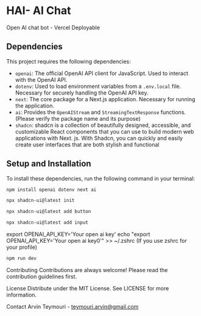 # HAI- AI Chat

Open AI chat bot - Vercel Deployable

## Dependencies

This project requires the following dependencies:

- `openai`: The official OpenAI API client for JavaScript. Used to interact with the OpenAI API.
- `dotenv`: Used to load environment variables from a `.env.local` file. Necessary for securely handling the OpenAI API key.
- `next`: The core package for a Next.js application. Necessary for running the application.
- `ai`: Provides the `OpenAIStream` and `StreamingTextResponse` functions. (Please verify the package name and its purpose)
- `shadcn`: shadcn is a collection of beautifully designed, accessible, and customizable React components that you can use to build modern web applications with Next. js. With Shadcn, you can quickly and easily create user interfaces that are both stylish and functional

## Setup and Installation

To install these dependencies, run the following command in your terminal:

```bash
npm install openai dotenv next ai
```

```bash
npx shadcn-ui@latest init
```

```bash
npx shadcn-ui@latest add button
```

```bash
npx shadcn-ui@latest add input
```

export OPENAI_API_KEY='Your open ai key'
echo "export OPENAI_API_KEY='Your open ai key0'" >> ~/.zshrc (If you use zshrc for your profile)

```bash
npm run dev
```

Contributing
Contributions are always welcome! Please read the contribution guidelines first.

License
Distribute under the MIT License. See LICENSE for more information.

Contact
Arvin Teymouri - teymouri.arvin@gmail.com

```

```
